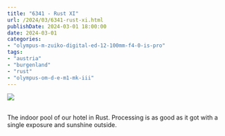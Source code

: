 ```yaml
---
title: "6341 - Rust XI"
url: /2024/03/6341-rust-xi.html
publishDate: 2024-03-01 18:00:00
date: 2024-03-01
categories:
- "olympus-m-zuiko-digital-ed-12-100mm-f4-0-is-pro"
tags:
- "austria"
- "burgenland"
- "rust"
- "olympus-om-d-e-m1-mk-iii"
---
```

<div class="container">
<div class="center"><a target="_blank" href="https://d25zfm9zpd7gm5.cloudfront.net/1200x1200/2020/20200804_084236_lr.jpg"><img class="webfeedsFeaturedVisual" src="https://d25zfm9zpd7gm5.cloudfront.net/0600x0600/2020/20200804_084236_lr.jpg" /></a></div>
</div>
<br />

The indoor pool of our hotel in Rust. Processing is as good
as it got with a single exposure and sunshine outside.
